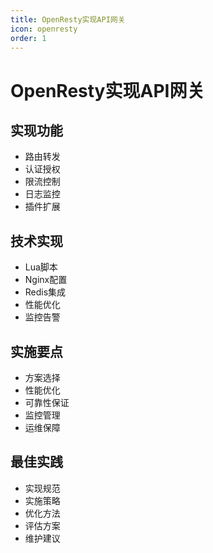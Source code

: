 ```yaml
---
title: OpenResty实现API网关
icon: openresty
order: 1
---
```


# OpenResty实现API网关

## 实现功能
- 路由转发
- 认证授权
- 限流控制
- 日志监控
- 插件扩展

## 技术实现
- Lua脚本
- Nginx配置
- Redis集成
- 性能优化
- 监控告警

## 实施要点
- 方案选择
- 性能优化
- 可靠性保证
- 监控管理
- 运维保障

## 最佳实践
- 实现规范
- 实施策略
- 优化方法
- 评估方案
- 维护建议
